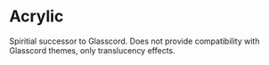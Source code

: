 # Acrylic
 Spiritial successor to Glasscord. Does not provide compatibility with Glasscord themes, only translucency effects.
